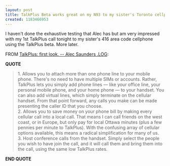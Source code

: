 ```yaml
---
layout: post
title: TalkPlus Beta works great on my N93 to my sister's Toronto cellphone
created: 1183466953
---
```

<p> I haven&#39;t done the exhaustive testing that Alec has but am very impressed with my 1st TalkPlus call tonight to my sister&#39;s 416 area code cellphone using the TalkPlus beta. More later. </p><p> FROM <a href="http://saunderslog.com/2007/07/01/talkplus-first-look/">TalkPlus: first look. -- Alec Saunders .LOG</a>: </p><p> <strong>QUOTE</strong> </p><blockquote> 1. Allows you to attach more than one phone line to your mobile phone.  There&#39;s no need to have multiple SIMs or accounts.  Rather, TalkPlus lets you simply add phone lines &mdash; like your office line, your personal mobile phone, and your home phone &mdash; to your handset.  You can also add virtual lines, which simply terminate on the cellular handset.  From that point forward, any calls you make can be made presenting the caller ID that you choose. <br />2. Allows you to save money on your phone bill by making every cellular call into a local call.  That means I can call friends on the west coast, or in Europe, but only pay for local Ottawa minutes (plus a few pennies per minute to TalkPlus).  With the confusing array of cellular options available, this means a radical simplification for many of us. <br />3.  Host conference calls from the handset.  Simply select the people you wish to have join the call, and it will call them and bring them into the call, using the same low TalkPlus rates. </blockquote><p> <strong>END QUOTE</strong> </p>
